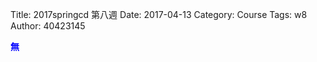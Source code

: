 Title: 2017springcd 第八週
Date: 2017-04-13
Category: Course
Tags: w8
Author: 40423145

<b><font color="blue">無</font></b>

<!-- PELICAN_END_SUMMARY -->

